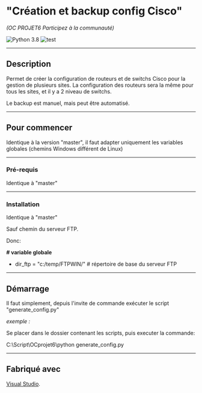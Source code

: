 # "Création et backup config Cisco"
_(OC PROJET6 Participez à la communauté)_

![Python 3.8](https://img.shields.io/badge/Python-3.8-blue) ![test](https://img.shields.io/badge/tests-100%25-brightgreen)

___
## Description

Permet de créer la configuration de routeurs et de switchs Cisco pour la gestion de plusieurs sites.
La configuration des routeurs sera la même pour tous les sites, et il y a 2 niveau de switchs.

Le backup est manuel, mais peut être automatisé.

___
## Pour commencer

Identique à la version "master", il faut adapter uniquement les variables globales (chemins Windows différent de Linux)

___
### Pré-requis

Identique à "master"

___
### Installation

Identique à "master"

Sauf chemin du serveur FTP.

Donc:

**\# variable globale**

* dir_ftp = "c:/temp/FTPWIN/"   # répertoire de base du serveur FTP

___
## Démarrage

Il faut simplement, depuis l'invite de commande exécuter le script "generate_config.py"

_exemple :_

Se placer dans le dossier contenant les scripts, puis executer la commande:

C:\Script\OCprojet6\python generate_config.py

___
## Fabriqué avec

[Visual Studio](https://visualstudio.microsoft.com/fr/).
